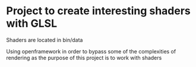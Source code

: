 # Project to create interesting shaders with GLSL

Shaders are located in bin/data

Using openframework in order to bypass some of the complexities of rendering as the purpose of this project is to work with shaders
